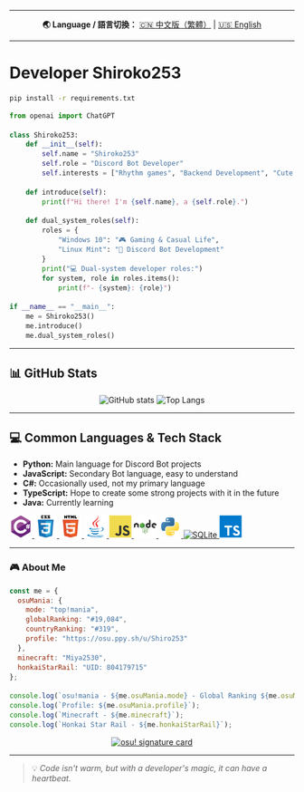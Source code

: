 <div align="center">

<hr>

<p>
  <strong>🌏 Language / 語言切換：</strong>
  <a href="doc/README.zh-tw.md">🇨🇳 中文版（繁體）</a> | 
  <a href="README.md">🇺🇸 English</a>
</p>

<hr>

</div>

# Developer Shiroko253

```bash
pip install -r requirements.txt
```

```python
from openai import ChatGPT

class Shiroko253:
    def __init__(self):
        self.name = "Shiroko253"
        self.role = "Discord Bot Developer"
        self.interests = ["Rhythm games", "Backend Development", "Cute things"]
    
    def introduce(self):
        print(f"Hi there! I'm {self.name}, a {self.role}.")
    
    def dual_system_roles(self):
        roles = {
            "Windows 10": "🎮 Gaming & Casual Life",
            "Linux Mint": "🐧 Discord Bot Development"
        }
        print("💻 Dual-system developer roles:")
        for system, role in roles.items():
            print(f"- {system}: {role}")

if __name__ == "__main__":
    me = Shiroko253()
    me.introduce()
    me.dual_system_roles()

```

---

## 📊 GitHub Stats
<p align="center">
  <img src="https://github-readme-stats.vercel.app/api?username=Shiroko253&show_icons=true&theme=midnight-purple" alt="GitHub stats" height="165" />
  <img src="https://github-readme-stats.vercel.app/api/top-langs/?username=Shiroko253&layout=compact&theme=midnight-purple" alt="Top Langs" height="165" />
</p>

---

## 💻 Common Languages & Tech Stack

- **Python:** Main language for Discord Bot projects
- **JavaScript:** Secondary Bot language, easy to understand
- **C#:** Occasionally used, not my primary language
- **TypeScript:** Hope to create some strong projects with it in the future
- **Java:** Currently learning

<p align="left">
  <a href="https://www.w3schools.com/cs/" target="_blank" rel="noreferrer">
    <img src="https://raw.githubusercontent.com/devicons/devicon/master/icons/csharp/csharp-original.svg" alt="C#" width="40" height="40"/>
  </a>
  <a href="https://www.w3schools.com/css/" target="_blank" rel="noreferrer">
    <img src="https://raw.githubusercontent.com/devicons/devicon/master/icons/css3/css3-original-wordmark.svg" alt="CSS3" width="40" height="40"/>
  </a>
  <a href="https://www.w3.org/html/" target="_blank" rel="noreferrer">
    <img src="https://raw.githubusercontent.com/devicons/devicon/master/icons/html5/html5-original-wordmark.svg" alt="HTML5" width="40" height="40"/>
  </a>
  <a href="https://www.java.com" target="_blank" rel="noreferrer">
    <img src="https://raw.githubusercontent.com/devicons/devicon/master/icons/java/java-original.svg" alt="Java" width="40" height="40"/>
  </a>
  <a href="https://developer.mozilla.org/en-US/docs/Web/JavaScript" target="_blank" rel="noreferrer">
    <img src="https://raw.githubusercontent.com/devicons/devicon/master/icons/javascript/javascript-original.svg" alt="JavaScript" width="40" height="40"/>
  </a>
  <a href="https://nodejs.org" target="_blank" rel="noreferrer">
    <img src="https://raw.githubusercontent.com/devicons/devicon/master/icons/nodejs/nodejs-original-wordmark.svg" alt="Node.js" width="40" height="40"/>
  </a>
  <a href="https://www.python.org" target="_blank" rel="noreferrer">
    <img src="https://raw.githubusercontent.com/devicons/devicon/master/icons/python/python-original.svg" alt="Python" width="40" height="40"/>
  </a>
  <a href="https://www.sqlite.org/" target="_blank" rel="noreferrer">
    <img src="https://www.vectorlogo.zone/logos/sqlite/sqlite-icon.svg" alt="SQLite" width="40" height="40"/>
  </a>
  <a href="https://www.typescriptlang.org/" target="_blank" rel="noreferrer">
    <img src="https://raw.githubusercontent.com/devicons/devicon/master/icons/typescript/typescript-original.svg" alt="TypeScript" width="40" height="40"/>
  </a>
</p>

---

### 🎮 About Me
```js
const me = {
  osuMania: {
    mode: "top!mania",
    globalRanking: "#19,084",
    countryRanking: "#319",
    profile: "https://osu.ppy.sh/u/Shiro253"
  },
  minecraft: "Miya2530",
  honkaiStarRail: "UID: 804179715"
};

console.log(`osu!mania - ${me.osuMania.mode} - Global Ranking ${me.osuMania.globalRanking}, Country Ranking ${me.osuMania.countryRanking}`);
console.log(`Profile: ${me.osuMania.profile}`);
console.log(`Minecraft - ${me.minecraft}`);
console.log(`Honkai Star Rail - ${me.honkaiStarRail}`);
```
<p align="center"> <a href="https://osu.ppy.sh/u/Shiro253"> <img src="https://osu-sig.vercel.app/card?user=Shiro253&mode=mania&lang=en&animation=true&w=580&h=337" alt="osu! signature card"> </a> </p>

---

> 💡 *Code isn't warm, but with a developer's magic, it can have a heartbeat.*
